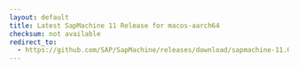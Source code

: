 ```yaml
---
layout: default
title: Latest SapMachine 11 Release for macos-aarch64
checksum: not available
redirect_to:
  - https://github.com/SAP/SapMachine/releases/download/sapmachine-11.0.20.1/sapmachine-jdk-11.0.20.1_macos-aarch64_bin.tar.gz
---
```


